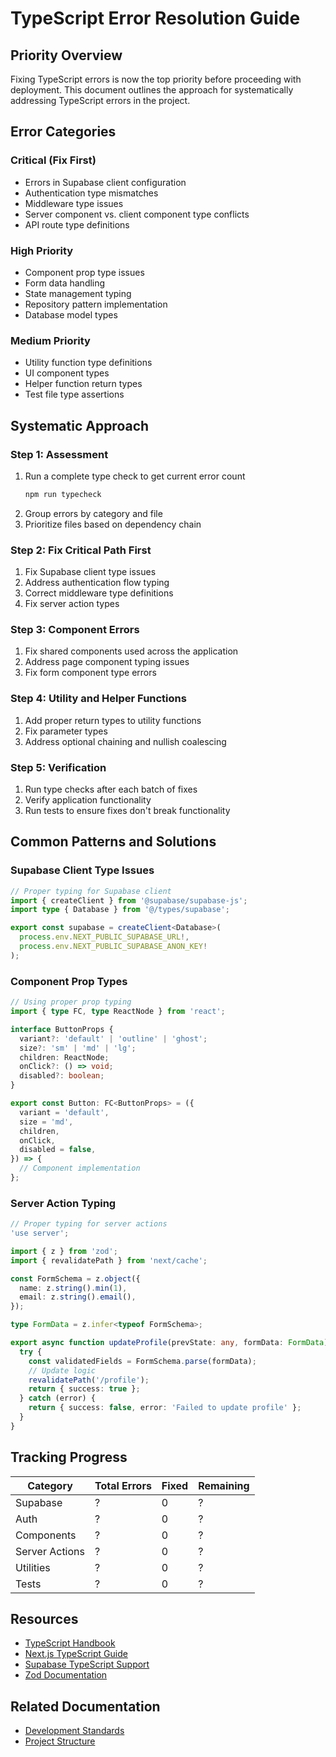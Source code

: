 # TypeScript Error Resolution Guide

## Priority Overview

Fixing TypeScript errors is now the top priority before proceeding with deployment. This document outlines the approach for systematically addressing TypeScript errors in the project.

## Error Categories

### Critical (Fix First)
- Errors in Supabase client configuration
- Authentication type mismatches
- Middleware type issues
- Server component vs. client component type conflicts
- API route type definitions

### High Priority
- Component prop type issues
- Form data handling
- State management typing
- Repository pattern implementation
- Database model types

### Medium Priority
- Utility function type definitions
- UI component types
- Helper function return types
- Test file type assertions

## Systematic Approach

### Step 1: Assessment
1. Run a complete type check to get current error count
   ```bash
   npm run typecheck
   ```
2. Group errors by category and file
3. Prioritize files based on dependency chain

### Step 2: Fix Critical Path First
1. Fix Supabase client type issues
2. Address authentication flow typing
3. Correct middleware type definitions
4. Fix server action types

### Step 3: Component Errors
1. Fix shared components used across the application
2. Address page component typing issues
3. Fix form component type errors

### Step 4: Utility and Helper Functions
1. Add proper return types to utility functions
2. Fix parameter types
3. Address optional chaining and nullish coalescing

### Step 5: Verification
1. Run type checks after each batch of fixes
2. Verify application functionality
3. Run tests to ensure fixes don't break functionality

## Common Patterns and Solutions

### Supabase Client Type Issues
```typescript
// Proper typing for Supabase client
import { createClient } from '@supabase/supabase-js';
import type { Database } from '@/types/supabase';

export const supabase = createClient<Database>(
  process.env.NEXT_PUBLIC_SUPABASE_URL!,
  process.env.NEXT_PUBLIC_SUPABASE_ANON_KEY!
);
```

### Component Prop Types
```typescript
// Using proper prop typing
import { type FC, type ReactNode } from 'react';

interface ButtonProps {
  variant?: 'default' | 'outline' | 'ghost';
  size?: 'sm' | 'md' | 'lg';
  children: ReactNode;
  onClick?: () => void;
  disabled?: boolean;
}

export const Button: FC<ButtonProps> = ({
  variant = 'default',
  size = 'md',
  children,
  onClick,
  disabled = false,
}) => {
  // Component implementation
};
```

### Server Action Typing
```typescript
// Proper typing for server actions
'use server';

import { z } from 'zod';
import { revalidatePath } from 'next/cache';

const FormSchema = z.object({
  name: z.string().min(1),
  email: z.string().email(),
});

type FormData = z.infer<typeof FormSchema>;

export async function updateProfile(prevState: any, formData: FormData) {
  try {
    const validatedFields = FormSchema.parse(formData);
    // Update logic
    revalidatePath('/profile');
    return { success: true };
  } catch (error) {
    return { success: false, error: 'Failed to update profile' };
  }
}
```

## Tracking Progress

| Category | Total Errors | Fixed | Remaining |
|----------|--------------|-------|-----------|
| Supabase | ? | 0 | ? |
| Auth | ? | 0 | ? |
| Components | ? | 0 | ? |
| Server Actions | ? | 0 | ? |
| Utilities | ? | 0 | ? |
| Tests | ? | 0 | ? |

## Resources

- [TypeScript Handbook](https://www.typescriptlang.org/docs/handbook/intro.html)
- [Next.js TypeScript Guide](https://nextjs.org/docs/app/building-your-application/configuring/typescript)
- [Supabase TypeScript Support](https://supabase.com/docs/reference/javascript/typescript-support)
- [Zod Documentation](https://zod.dev/)

## Related Documentation
- [Development Standards](./rules/development-standards.mdc)
- [Project Structure](./rules/project-structure.mdc) 